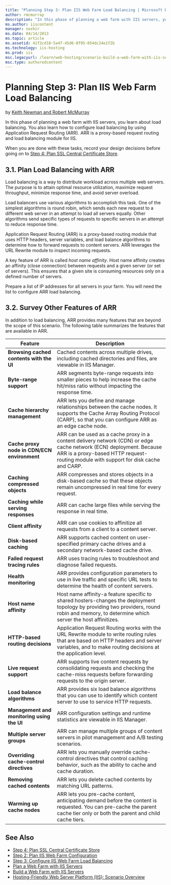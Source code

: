 ```yaml
---
title: "Planning Step 3: Plan IIS Web Farm Load Balancing | Microsoft Docs"
author: rmcmurray
description: "In this phase of planning a web farm with IIS servers, you learn about load balancing. You also learn how to configure load balancing by using Application Re..."
ms.author: iiscontent
manager: soshir
ms.date: 04/14/2013
ms.topic: article
ms.assetid: 41f2cd18-5a47-45d6-8f95-054dc24e1f2b
ms.technology: iis-hosting
ms.prod: iis
msc.legacyurl: /learn/web-hosting/scenario-build-a-web-farm-with-iis-servers/planning-step-3-plan-iis-web-farm-load-balancing
msc.type: authoredcontent
---
```

Planning Step 3: Plan IIS Web Farm Load Balancing
====================
by [Keith Newman and Robert McMurray](https://github.com/rmcmurray)

In this phase of planning a web farm with IIS servers, you learn about load balancing. You also learn how to configure load balancing by using Application Request Routing (ARR). ARR is a proxy-based request routing and load balancing module for IIS.

When you are done with these tasks, record your design decisions before going on to [Step 4: Plan SSL Central Certificate Store](planning-step-4-plan-ssl-central-certificate-store.md).

<a id="31"></a>
## 3.1. Plan Load Balancing with ARR

Load balancing is a way to distribute workload across multiple web servers. The purpose is to attain optimal resource utilization, maximize request throughput, minimize response time, and avoid server overload.

Load balancers use various algorithms to accomplish this task. One of the simplest algorithms is round robin, which sends each new request to a different web server in an attempt to load all servers equally. Other algorithms send specific types of requests to specific servers in an attempt to reduce response time.

Application Request Routing (ARR) is a proxy-based routing module that uses HTTP headers, server variables, and load balance algorithms to determine how to forward requests to content servers. ARR leverages the URL Rewrite module to inspect incoming requests.

A key feature of ARR is called *host name affinity*. Host name affinity creates an affinity (close connection) between requests and a given server (or set of servers). This ensures that a given site is consuming resources only on a defined number of servers.

Prepare a list of IP addresses for all servers in your farm. You will need the list to configure ARR load balancing.

<a id="32"></a>
## 3.2. Survey Other Features of ARR

In addition to load balancing, ARR provides many features that are beyond the scope of this scenario. The following table summarizes the features that are available in ARR.

| Feature | Description |
| --- | --- |
| **Browsing cached contents with the UI** | Cached contents across multiple drives, including cached directories and files, are viewable in IIS Manager. |
| **Byte-range support** | ARR segments byte-range requests into smaller pieces to help increase the cache hit/miss ratio without impacting the response time. |
| **Cache hierarchy management** | ARR lets you define and manage relationships between the cache nodes. It supports the Cache Array Routing Protocol (CARP), so that you can configure ARR as an edge cache node. |
| **Cache proxy node in CDN/ECN environment** | ARR can be used as a cache proxy in a content delivery network (CDN) or edge cache network (ECN) deployment. Because ARR is a proxy-based HTTP request-routing module with support for disk cache and CARP. |
| **Caching compressed objects** | ARR compresses and stores objects in a disk-based cache so that these objects remain uncompressed in real time for every request. |
| **Caching while serving responses** | ARR can cache large files while serving the response in real time. |
| **Client affinity** | ARR can use cookies to affinitize all requests from a client to a content server. |
| **Disk-based caching** | ARR supports cached content on user-specified primary cache drives and a secondary network-based cache drive. |
| **Failed request tracing rules** | ARR uses tracing rules to troubleshoot and diagnose failed requests. |
| **Health monitoring** | ARR provides configuration parameters to use in live traffic and specific URL tests to determine the health of content servers. |
| **Host name affinity** | Host name affinity-a feature specific to shared hosters-changes the deployment topology by providing two providers, round robin and memory, to determine which server the host affinitizes. |
| **HTTP-based routing decisions** | Application Request Routing works with the URL Rewrite module to write routing rules that are based on HTTP headers and server variables, and to make routing decisions at the application level. |
| **Live request support** | ARR supports live content requests by consolidating requests and checking the cache-miss requests before forwarding requests to the origin server. |
| **Load balance algorithms** | ARR provides six load balance algorithms that you can use to identify which content server to use to service HTTP requests. |
| **Management and monitoring using the UI** | ARR configuration settings and runtime statistics are viewable in IIS Manager. |
| **Multiple server groups** | ARR can manage multiple groups of content servers in pilot management and A/B testing scenarios. |
| **Overriding cache-control directives** | ARR lets you manually override cache-control directives that control caching behavior, such as the ability to cache and cache duration. |
| **Removing cached contents** | ARR lets you delete cached contents by matching URL patterns. |
| **Warming up cache nodes** | ARR lets you pre-cache content, anticipating demand before the content is requested. You can pre-cache the parent cache tier only or both the parent and child cache tiers. |

## See Also

- [Step 4: Plan SSL Central Certificate Store](planning-step-4-plan-ssl-central-certificate-store.md)
- [Step 2: Plan IIS Web Farm Configuration](planning-step-2-plan-iis-web-farm-configuration.md)
- [Step 3: Configure IIS Web Farm Load Balancing](configuring-step-3-configure-iis-web-farm-load-balancing.md)
- [Plan a Web Farm with IIS Servers](plan-a-web-farm-with-iis-servers.md)
- [Build a Web Farm with IIS Servers](overview-build-a-web-farm-with-iis-servers.md)
- [Hosting-Friendly Web Server Platform (IIS): Scenario Overview](../../get-started/introduction-to-iis/hosting-friendly-web-server-platform-iis-scenario-overview.md)